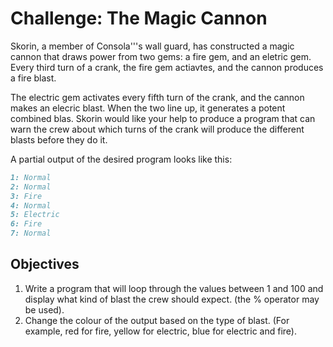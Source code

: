 # Challenge: The Magic Cannon

Skorin, a member of Consola'''s wall guard, has constructed a magic cannon that
draws power from two gems: a fire gem, and an eletric gem. Every third turn of a 
crank, the fire gem actiavtes, and the cannon produces a fire blast. 

The electric gem activates every fifth turn of the crank, and the cannon makes an 
elecric blast. When the two line up, it generates a potent combined blas. Skorin 
would like your help to produce a program that can warn the crew about which turns 
of the crank will produce the different blasts before they do it.

A partial output of the desired program looks like this:

```markdown
1: Normal
2: Normal
3: Fire
4: Normal
5: Electric
6: Fire
7: Normal
```

## Objectives

1. Write a program that will loop through the values between 1 and 100 and display what kind of blast the crew should expect. (the % operator may be used).
2. Change the colour of the output based on the type of blast. (For example, red for fire, yellow for electric, blue for electric and fire).

